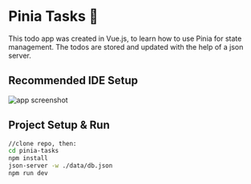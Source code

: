 # Pinia Tasks 🍍

This todo app was created in Vue.js, to learn how to use Pinia for state management. 
The todos are stored and updated with the help of a json server. 

## Recommended IDE Setup

![app screenshot](https://github.com/AnnaHittaller/pinia-tasks/blob/main/src/assets/Pini-Tasks_screenshot.png) 

## Project Setup & Run

```sh
//clone repo, then:
cd pinia-tasks
npm install
json-server -w ./data/db.json
npm run dev
```